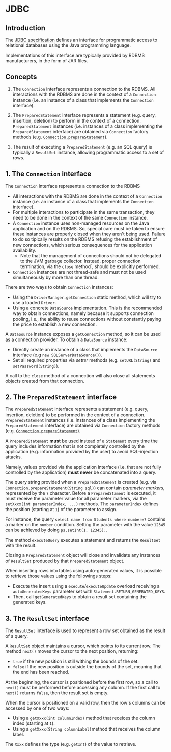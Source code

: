 # JDBC

## Introduction

The [JDBC specification](https://download.oracle.com/otndocs/jcp/jdbc-4_2-mrel2-eval-spec/index.html) defines an 
interface for programmatic access to relational databases using the Java programming language.

Implementations of this interface are typically provided by RDBMS manufacturers, in the form of JAR files.

## Concepts

1. The `Connection` interface represents a connection to the RDBMS. 
All interactions with the RDBMS are done in the context of a `Connection` instance (i.e. an instance of a class that implements the `Connection` interface).

1. The `PreparedStatement` interface represents a statement (e.g. query, insertion, deletion) to perform in the context of a connection. 
`PreparedStatement` instances (i.e. instances of a class implementing the `PreparedStatement` interface) are obtained via `Connection` factory methods (e.g. [`Connection.prepareStatement`](https://docs.oracle.com/javase/7/docs/api/java/sql/Connection.html#prepareStatement(java.lang.String))).

1. The result of executing a `PreparedStatement` (e.g. an SQL query) is typically a `ResultSet` instance, allowing programmatic access to a set of rows. 


## 1. The `Connection` interface

The `Connection` interface represents a connection to the RDBMS
* All interactions with the RDBMS are done in the context of a `Connection` instance (i.e. an instance of a class that implements the `Connection` interface).
* For multiple interactions to participate in the same transaction, they need to be done in the context of the same `Connection` instance.
* A `Connection` instance uses non-managed resources on the Java application and on the RDBMS. 
So, special care must be taken to ensure these instances are properly closed when they aren't being used. 
Failure to do so tipically results on the RDBMS refusing the establishment of new connections, which serious consequences for the application availability.
  * Note that the management of connections should not be delegated to the JVM garbage collector. Instead, proper connection termination, via the `close` method`, should be explicitly performed.
* `Connection` instances are not thread-safe and must not be used simultaneously by more than one thread.

There are two ways to obtain `Connection` instances:
  * Using the `DriverManager.getConnection` static method, which will try to use a loaded `Driver`.
  * Using a concrete `DataSource` implementation. 
  This is the recommended way to obtain connections, namely because it supports connection pooling, i.e., the ability to reuse connections without constantly paying the price to establish a new connection.

A `DataSource` instance exposes a `getConnection` method, so it can be used as a connection provider.
To obtain a `DataSource` instance:
* Directly create an instance of a class that implements the `DataSource` interface (e.g `new SQLServerDataSource()`).
* Set all required properties via _setter_  methods (e.g. `setURL(String)` and `setPassword(String)`).

A call to the `close` method of a connection will also close all statements objects created from that connection.

## 2. The `PreparedStatement` interface

The `PreparedStatement` interface represents a statement (e.g. query, insertion, deletion) to be performed in the context of a connection. 
`PreparedStatement` instances (i.e. instances of a class implementing the `PreparedStatement` interface) are obtained via `Connection` factory methods (e.g. [`Connection.prepareStatement`](https://docs.oracle.com/javase/7/docs/api/java/sql/Connection.html#prepareStatement(java.lang.String))).

A `PreparedStatement` **must** be used instead of a `Statement` every time the query includes information that is not completely controlled by the application (e.g. information provided by the user) to avoid SQL-injection attacks.

Namely, values provided via the application interface (i.e. that are not fully controlled by the application) **must never** be concatenated into a query.

The query string provided when a `PreparedStatement` is created (e.g. via `Connection.prepareStatement(String sql)`) can contain _parameter markers_, represented by the `?` character.
Before a `PreparedStament` is executed, it must receive the parameter value for all parameter markers, via the `setXxxx(int parameterIndex, ...)` methods.
The `parameterIndex` defines the position (starting at `1`) of the parameter to assign. 

For instance, the query `select name from Students where number=?` contains a marker on the `number` condition.
Setting the parameter with the value `12345` can be achieved by doing `ps.setInt(1, 12345);`.

The method `executeQuery` executes a statement and returns the `ResultSet` with the result.

Closing a `PreparedStatement` object will close and invalidate any instances of `ResultSet` produced by that `PreparedStatement` object.

When inserting rows into tables using auto-generated values, it is possible to retrieve those values using the followings steps:

* Execute the insert using a `execute`/`executeUpdate` overload receiving a `autoGeneratedKeys` parameter set with `Statement.RETURN_GENERATED_KEYS`.
* Then, call `getGeneratedKeys` to obtain a result set containing the generated keys.

## 3. The `ResultSet` interface

The `ResultSet` interface is used to represent a row set obtained as the result of a query.

A `ResultSet` object maintains a cursor, which points to its current row.
The method `next()` moves the cursor to the next position, returning:
* `true` if the new position is still withing the bounds of the set.
* `false` if the new position is outside the bounds of the set, meaning that the end has been reached.

At the beginning, the cursor is positioned before the first row, so a call to `next()` must be performed before accessing any column.
If the first call to `next()` returns `false`, then the result set is empty.

When the cursor is positioned on a valid row, then the row's columns can be accessed by one of two ways:
* Using a `getXxxx(int columnIndex)` method that receices the column index (starting at `1`).
* Using a `getXxxx(String columnLabel)`method that receives the column label.

The `Xxxx` defines the type (e.g. `getInt`) of the value to retrieve.